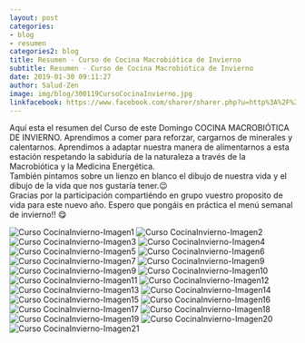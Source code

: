 ```yaml
---
layout: post
categories:
- blog
- resumen
categories2: blog
title: Resumen - Curso de Cocina Macrobiótica de Invierno
subtitle: Resumen - Curso de Cocina Macrobiótica de Invierno
date: 2019-01-30 09:11:27
author: Salud-Zen
image: img/blog/300119CursoCocinaInvierno.jpg
linkfacebook: https://www.facebook.com/sharer/sharer.php?u=http%3A%2F%2Fwww.salud-zen.com%2Fblog%2F2019%2F01%2F30%2FCursos-ResumenCocinaInvierno.html&amp;src=sdkpreparse
---
```


Aquí esta el resumen del Curso de este Domingo COCINA MACROBIÓTICA DE INVIERNO. Aprendimos a comer para reforzar, cargarnos de minerales y calentarnos. Aprendimos a adaptar nuestra manera de alimentarnos a esta estación respetando la sabiduría de la naturaleza a través de la Macrobiótica y la Medicina Energética.   
También pintamos sobre un lienzo en blanco el dibujo de nuestra vida y el dibujo de la vida que nos gustaría tener.😉  
Gracias por la participación compartiéndo en grupo vuestro proposito de vida para este nuevo año. Espero que pongáis en práctica el menú semanal de invierno!! 😋



![Curso CocinaInvierno-Imagen1][img1]
![Curso CocinaInvierno-Imagen2][img2]
![Curso CocinaInvierno-Imagen3][img3]
![Curso CocinaInvierno-Imagen4][img4]
![Curso CocinaInvierno-Imagen5][img5]
![Curso CocinaInvierno-Imagen6][img6]
![Curso CocinaInvierno-Imagen7][img7]
![Curso CocinaInvierno-Imagen9][img8]
![Curso CocinaInvierno-Imagen9][img9]
![Curso CocinaInvierno-Imagen10][img10]
![Curso CocinaInvierno-Imagen11][img11]
![Curso CocinaInvierno-Imagen12][img12]
![Curso CocinaInvierno-Imagen13][img13]
![Curso CocinaInvierno-Imagen14][img14]
![Curso CocinaInvierno-Imagen15][img15]
![Curso CocinaInvierno-Imagen16][img16]
![Curso CocinaInvierno-Imagen17][img17]
![Curso CocinaInvierno-Imagen18][img18]
![Curso CocinaInvierno-Imagen19][img19]
![Curso CocinaInvierno-Imagen20][img20]
![Curso CocinaInvierno-Imagen21][img21]



[img1]:{{site.url}}{{site.baseurl}}/img/blog/300119CursoCocinaInvierno_1.jpg

[img2]:{{site.url}}{{site.baseurl}}/img/blog/300119CursoCocinaInvierno_2.jpg

[img3]:{{site.url}}{{site.baseurl}}/img/blog/300119CursoCocinaInvierno_3.jpg
[img4]:{{site.url}}{{site.baseurl}}/img/blog/300119CursoCocinaInvierno_4.jpg
[img5]:{{site.url}}{{site.baseurl}}/img/blog/300119CursoCocinaInvierno_5.jpg  
[img6]:{{site.url}}{{site.baseurl}}/img/blog/300119CursoCocinaInvierno_6.jpg
[img7]:{{site.url}}{{site.baseurl}}/img/blog/300119CursoCocinaInvierno_7.jpg
[img8]:{{site.url}}{{site.baseurl}}/img/blog/300119CursoCocinaInvierno_8.jpg
[img9]:{{site.url}}{{site.baseurl}}/img/blog/300119CursoCocinaInvierno_9.jpg
[img10]:{{site.url}}{{site.baseurl}}/img/blog/300119CursoCocinaInvierno_10.jpg
[img11]:{{site.url}}{{site.baseurl}}/img/blog/300119CursoCocinaInvierno_11.jpg
[img12]:{{site.url}}{{site.baseurl}}/img/blog/300119CursoCocinaInvierno_12.jpg
[img13]:{{site.url}}{{site.baseurl}}/img/blog/300119CursoCocinaInvierno_13.jpg
[img14]:{{site.url}}{{site.baseurl}}/img/blog/300119CursoCocinaInvierno_14.jpg
[img15]:{{site.url}}{{site.baseurl}}/img/blog/300119CursoCocinaInvierno_15.jpg
[img16]:{{site.url}}{{site.baseurl}}/img/blog/300119CursoCocinaInvierno_16.jpg
[img17]:{{site.url}}{{site.baseurl}}/img/blog/300119CursoCocinaInvierno_17.jpg
[img18]:{{site.url}}{{site.baseurl}}/img/blog/300119CursoCocinaInvierno_18.jpg
[img19]:{{site.url}}{{site.baseurl}}/img/blog/300119CursoCocinaInvierno_19.jpg
[img20]:{{site.url}}{{site.baseurl}}/img/blog/300119CursoCocinaInvierno_20.jpg
[img21]:{{site.url}}{{site.baseurl}}/img/blog/300119CursoCocinaInvierno_21.jpg

